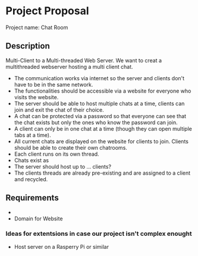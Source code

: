 # Project Proposal

Project name:
Chat Room

## Description
Multi-Client to a Multi-threaded Web Server. We want to creat a multithreaded webserver hosting a multi client chat.
* The communication works via internet so the server and clients don't have to be in the same network.
* The functionalities should be accessible via a website for everyone who visits the website.
* The server should be able to host multiple chats at a time, clients can join and exit the chat of their choice.
* A chat can be protected via a password so that everyone can see that the chat exists but only the ones who know the password can join.
* A client can only be in one chat at a time (though they can open multiple tabs at a time).
* All current chats are displayed on the website for clients to join. Clients should be able to create their own chatrooms.
* Each client runs on its own thread.
* Chats exist as
* The server should host up to ... clients?
* The clients threads are already pre-existing and are assigned to a client and recycled.

  
  
## Requirements
* 
* Domain for Website


### Ideas for extentsions in case our project isn't complex enought
* Host server on a Rasperry Pi or similar
